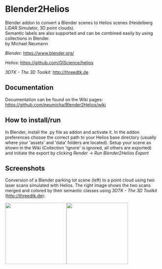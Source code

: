 # Blender2Helios
Blender addon to convert a Blender scenes to Helios scenes (Heidelberg LiDAR Simulator, 3D point clouds).  
Semantic labels are also supported and can be combined easily by using collections in Blender.  
by Michael Neumann

*Blender:* https://www.blender.org/

*Helios:* https://github.com/GIScience/helios

*3DTK - The 3D Toolkit:* http://threedtk.de

## Documentation
Documentation can be found on the Wiki pages: https://github.com/neumicha/Blender2Helios/wiki

## How to install/run
In Blender, install the .py file as addon and activate it. In the addon preferences choose the correct path to your Helios base directory (usually where your 'assets' and 'data' folders are located). Setup your scene as shown in the Wiki (Collection 'Ignore' is ignored, all others are exported) and initiate the export by clicking *Render -> Run Blender2Helios Export*

## Screenshots
Conversion of a Blender parking lot scene (left) to a point cloud using two laser scans simulated with Helios. The right image shows the two scans merged and colored by their semantic classes using *3DTK - The 3D Toolkit* (http://threedtk.de):

<img src="https://github.com/neumicha/Blender2Helios/blob/master/images/screenshot_ParkingLotScene_Blender.png" height="200px" /><img src="https://github.com/neumicha/Blender2Helios/blob/master/images/screenshot_ParkingLotScene_3DTK.png" height="200px" />
